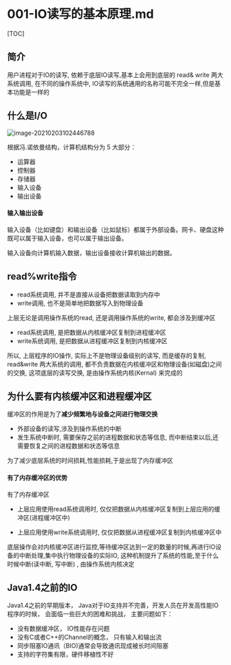 # 001-IO读写的基本原理.md

[TOC]

## 简介

用户进程对于IO的读写, 依赖于底层IO读写,基本上会用到底层的 read& write 两大系统调用, 在不同的操作系统中, IO读写的系统通用的名称可能不完全一样,但是基本功能是一样的

## 什么是I/O

![image-20210203102446788](../../../assets/image-20210203102446788.png)



根据冯.诺依曼结构，计算机结构分为 5 大部分：

- 运算器
- 控制器
- 存储器
- 输入设备
- 输出设备

#### 输入输出设备

输入设备（比如键盘）和输出设备（比如鼠标）都属于外部设备。网卡、硬盘这种既可以属于输入设备，也可以属于输出设备。

输入设备向计算机输入数据，输出设备接收计算机输出的数据。

## read%write指令

- read系统调用, 并不是直接从设备把数据读取到内存中
- write调用, 也不是简单地把数据写入到物理设备

上层无论是调用操作系统的read, 还是调用操作系统的write, 都会涉及到缓冲区

- read系统调用, 是把数据从内核缓冲区复制到进程缓冲区
- write系统调用, 是把数据从进程缓冲区复制到内核缓冲区

所以, 上层程序的IO操作, 实际上不是物理设备级别的读写, 而是缓存的复制, read&write 两大系统的调用, 都不负责数据在内核缓冲区和物理设备(如磁盘)之间的交换, 这项底层的读写交换, 是由操作系统内核(Kernal) 来完成的

## 为什么要有内核缓冲区和进程缓冲区

缓冲区的作用是为了**减少频繁地与设备之间进行物理交换**

- 外部设备的读写,涉及到操作系统的中断
- 发生系统中断时, 需要保存之前的进程数据和状态等信息, 而中断结束以后,还需要恢复之间的进程数据和状态等信息

为了减少底层系统的时间损耗,性能损耗,于是出现了内存缓冲区

#### 有了内存缓冲区的优势

有了内存缓冲区

- 上层应用使用read系统调用时, 仅仅把数据从内核缓冲区复制到上层应用的缓冲区(进程缓冲区中)

- 上层应用使用write系统调用时, 仅仅把数据从进程缓冲区复制到内核缓冲区中

底层操作会对内核缓冲区进行监控,等待缓冲区达到一定的数量的时候,再进行IO设备的中断处理,集中执行物理设备的实际IO, 这种机制提升了系统的性能,至于什么时候中断(读中断, 写中断) , 由操作系统内核决定

## Java1.4之前的IO

Java1.4之前的早期版本， Java对于IO支持并不完善，开发人员在开发高性能IO程序的时候， 会面临一些巨大的困难和挑战， 主要问题如下：

- 没有数据缓冲区， IO性能存在问题
- 没有C或者C++的Channel的概念， 只有输入和输出流
- 同步阻塞IO通讯（BIO)通常会导致通讯现成被长时间阻塞
- 支持的字符集有限，硬件移植性不好

